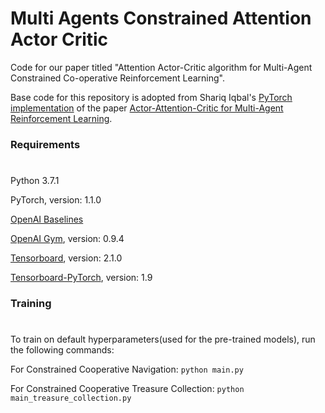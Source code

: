 # **Multi Agents Constrained Attention Actor Critic**

Code for our paper titled "Attention Actor-Critic algorithm for Multi-Agent Constrained Co-operative Reinforcement Learning". 

Base code for this repository is adopted from Shariq Iqbal's [PyTorch implementation](https://github.com/shariqiqbal2810/MAAC) of the paper [Actor-Attention-Critic for Multi-Agent Reinforcement Learning](https://arxiv.org/pdf/1810.02912.pdf).

### Requirements 
#
Python 3.7.1 

PyTorch, version: 1.1.0 

[OpenAI Baselines](https://github.com/openai/baselines/)

[OpenAI Gym](https://github.com/openai/gym), version: 0.9.4

[Tensorboard](https://github.com/tensorflow/tensorboard), version: 2.1.0

[Tensorboard-PyTorch](https://github.com/lanpa/tensorboardX), version: 1.9

### Training 
#
To train on default hyperparameters(used for the pre-trained models), run the following commands:

For Constrained Cooperative Navigation: `python main.py`

For Constrained Cooperative Treasure Collection: `python main_treasure_collection.py`

